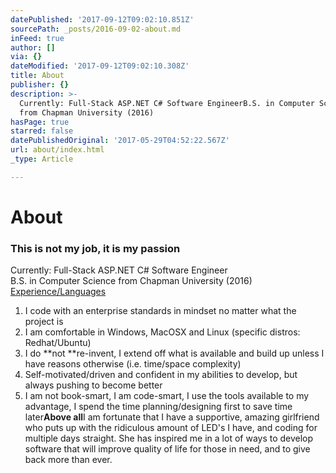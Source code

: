 ```yaml
---
datePublished: '2017-09-12T09:02:10.851Z'
sourcePath: _posts/2016-09-02-about.md
inFeed: true
author: []
via: {}
dateModified: '2017-09-12T09:02:10.308Z'
title: About
publisher: {}
description: >-
  Currently: Full-Stack ASP.NET C# Software EngineerB.S. in Computer Science
  from Chapman University (2016)
hasPage: true
starred: false
datePublishedOriginal: '2017-05-29T04:52:22.567Z'
url: about/index.html
_type: Article

---
```

# About

### **This is not my job, it is my passion**

Currently: Full-Stack ASP.NET C\# Software Engineer  
B.S. in Computer Science from Chapman University (2016)
[Experience/Languages][0]

1. I code with an enterprise standards in mindset no matter what the project is
2. I am comfortable in Windows, MacOSX and Linux (specific distros: Redhat/Ubuntu)
3. I do **not **re-invent, I extend off what is available and build up unless I have reasons otherwise (i.e. time/space complexity)
4. Self-motivated/driven and confident in my abilities to develop, but always pushing to become better
5. I am not book-smart, I am code-smart, I use the tools available to my advantage, I spend the time planning/designing first to save time later**Above all**I am fortunate that I have a supportive, amazing girlfriend who puts up with the ridiculous amount of LED's I have, and coding for multiple days straight. She has inspired me in a lot of ways to develop software that will improve quality of life for those in need, and to give back more than ever.

[0]: https://www.linkedin.com/in/sethrdesantis/
